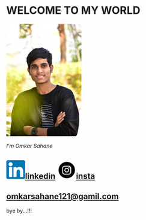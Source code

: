 # WELCOME TO MY WORLD

  <img width="200" alt="portfolio_view" src="DSC_0021-01.jpeg">
  
  _I'm Omkar Sahane_

 
<img width="50" hight="50" src="likedin.png">[linkedin](https://www.linkedin.com/in/omkar-sahane-7452691b2 "CLICK")
<img width="50" hight="50" src="download.png">[insta](https://instagram.com/omkar_sahane_?igshid=z91jvrcb9vwy "CLICK")
---
<img width="50" hight="50" src="">[omkarsahane121@gamil.com](mailto:omkarsahane121@gmail.com?subject=[GitHub]%20Source%20Han%20Sans)
---
bye by...!!!

